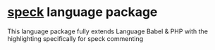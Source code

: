 # [speck](https://github.com/mb3online/speck) language package

This language package fully extends Language Babel & PHP with the highlighting specifically for speck commenting
